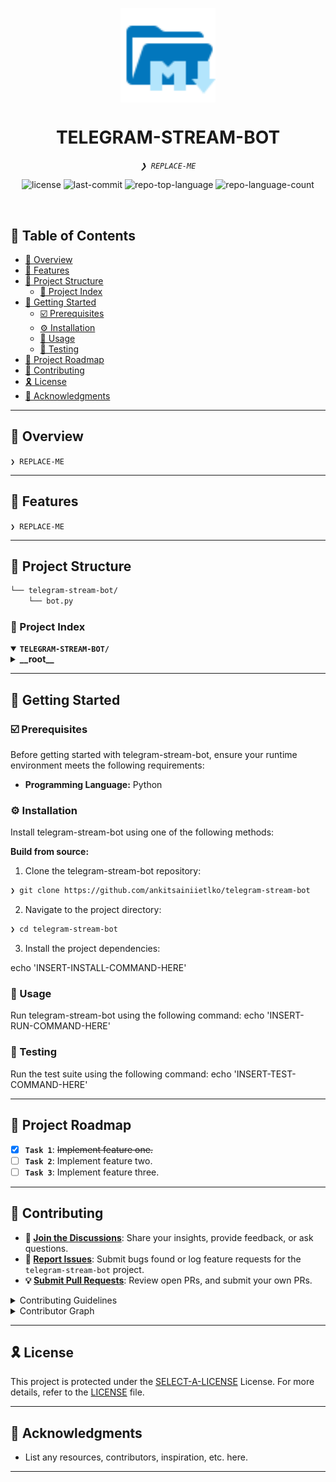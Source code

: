 <p align="center">
    <img src="https://raw.githubusercontent.com/PKief/vscode-material-icon-theme/ec559a9f6bfd399b82bb44393651661b08aaf7ba/icons/folder-markdown-open.svg" align="center" width="30%">
</p>
<p align="center"><h1 align="center">TELEGRAM-STREAM-BOT</h1></p>
<p align="center">
	<em><code>❯ REPLACE-ME</code></em>
</p>
<p align="center">
	<img src="https://img.shields.io/github/license/ankitsainiietlko/telegram-stream-bot?style=default&logo=opensourceinitiative&logoColor=white&color=0080ff" alt="license">
	<img src="https://img.shields.io/github/last-commit/ankitsainiietlko/telegram-stream-bot?style=default&logo=git&logoColor=white&color=0080ff" alt="last-commit">
	<img src="https://img.shields.io/github/languages/top/ankitsainiietlko/telegram-stream-bot?style=default&color=0080ff" alt="repo-top-language">
	<img src="https://img.shields.io/github/languages/count/ankitsainiietlko/telegram-stream-bot?style=default&color=0080ff" alt="repo-language-count">
</p>
<p align="center"><!-- default option, no dependency badges. -->
</p>
<p align="center">
	<!-- default option, no dependency badges. -->
</p>
<br>

## 🔗 Table of Contents

- [📍 Overview](#-overview)
- [👾 Features](#-features)
- [📁 Project Structure](#-project-structure)
  - [📂 Project Index](#-project-index)
- [🚀 Getting Started](#-getting-started)
  - [☑️ Prerequisites](#-prerequisites)
  - [⚙️ Installation](#-installation)
  - [🤖 Usage](#🤖-usage)
  - [🧪 Testing](#🧪-testing)
- [📌 Project Roadmap](#-project-roadmap)
- [🔰 Contributing](#-contributing)
- [🎗 License](#-license)
- [🙌 Acknowledgments](#-acknowledgments)

---

## 📍 Overview

<code>❯ REPLACE-ME</code>

---

## 👾 Features

<code>❯ REPLACE-ME</code>

---

## 📁 Project Structure

```sh
└── telegram-stream-bot/
    └── bot.py
```


### 📂 Project Index
<details open>
	<summary><b><code>TELEGRAM-STREAM-BOT/</code></b></summary>
	<details> <!-- __root__ Submodule -->
		<summary><b>__root__</b></summary>
		<blockquote>
			<table>
			<tr>
				<td><b><a href='https://github.com/ankitsainiietlko/telegram-stream-bot/blob/master/bot.py'>bot.py</a></b></td>
				<td><code>❯ REPLACE-ME</code></td>
			</tr>
			</table>
		</blockquote>
	</details>
</details>

---
## 🚀 Getting Started

### ☑️ Prerequisites

Before getting started with telegram-stream-bot, ensure your runtime environment meets the following requirements:

- **Programming Language:** Python


### ⚙️ Installation

Install telegram-stream-bot using one of the following methods:

**Build from source:**

1. Clone the telegram-stream-bot repository:
```sh
❯ git clone https://github.com/ankitsainiietlko/telegram-stream-bot
```

2. Navigate to the project directory:
```sh
❯ cd telegram-stream-bot
```

3. Install the project dependencies:

echo 'INSERT-INSTALL-COMMAND-HERE'



### 🤖 Usage
Run telegram-stream-bot using the following command:
echo 'INSERT-RUN-COMMAND-HERE'

### 🧪 Testing
Run the test suite using the following command:
echo 'INSERT-TEST-COMMAND-HERE'

---
## 📌 Project Roadmap

- [X] **`Task 1`**: <strike>Implement feature one.</strike>
- [ ] **`Task 2`**: Implement feature two.
- [ ] **`Task 3`**: Implement feature three.

---

## 🔰 Contributing

- **💬 [Join the Discussions](https://github.com/ankitsainiietlko/telegram-stream-bot/discussions)**: Share your insights, provide feedback, or ask questions.
- **🐛 [Report Issues](https://github.com/ankitsainiietlko/telegram-stream-bot/issues)**: Submit bugs found or log feature requests for the `telegram-stream-bot` project.
- **💡 [Submit Pull Requests](https://github.com/ankitsainiietlko/telegram-stream-bot/blob/main/CONTRIBUTING.md)**: Review open PRs, and submit your own PRs.

<details closed>
<summary>Contributing Guidelines</summary>

1. **Fork the Repository**: Start by forking the project repository to your github account.
2. **Clone Locally**: Clone the forked repository to your local machine using a git client.
   ```sh
   git clone https://github.com/ankitsainiietlko/telegram-stream-bot
   ```
3. **Create a New Branch**: Always work on a new branch, giving it a descriptive name.
   ```sh
   git checkout -b new-feature-x
   ```
4. **Make Your Changes**: Develop and test your changes locally.
5. **Commit Your Changes**: Commit with a clear message describing your updates.
   ```sh
   git commit -m 'Implemented new feature x.'
   ```
6. **Push to github**: Push the changes to your forked repository.
   ```sh
   git push origin new-feature-x
   ```
7. **Submit a Pull Request**: Create a PR against the original project repository. Clearly describe the changes and their motivations.
8. **Review**: Once your PR is reviewed and approved, it will be merged into the main branch. Congratulations on your contribution!
</details>

<details closed>
<summary>Contributor Graph</summary>
<br>
<p align="left">
   <a href="https://github.com{/ankitsainiietlko/telegram-stream-bot/}graphs/contributors">
      <img src="https://contrib.rocks/image?repo=ankitsainiietlko/telegram-stream-bot">
   </a>
</p>
</details>

---

## 🎗 License

This project is protected under the [SELECT-A-LICENSE](https://choosealicense.com/licenses) License. For more details, refer to the [LICENSE](https://choosealicense.com/licenses/) file.

---

## 🙌 Acknowledgments

- List any resources, contributors, inspiration, etc. here.

---
